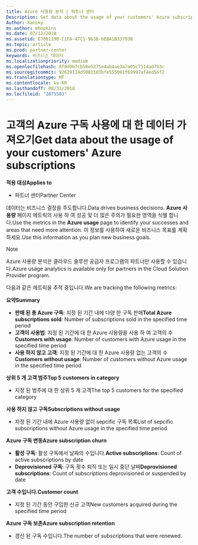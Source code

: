 ```yaml
---
title: Azure 사용량 분석 | 파트너 센터
Description: Get data about the usage of your customers' Azure subscriptions.
Author: Xansky
ms.author: mhopkins
ms.date: 07/12/2018
ms.assetid: E7081190-C1FA-47C1-963B-6EBA1B33703B
ms.topic: article
ms.prod: partner-center
keywords: 비즈니스 데이터
ms.localizationpriority: medium
ms.openlocfilehash: 8f0d9b7cb58e5375e4ab4ae3a7a05c7114ad7b3c
ms.sourcegitcommit: 92629114d5081103bfe555081f69997af4ed56f2
ms.translationtype: MT
ms.contentlocale: ko-KR
ms.lasthandoff: 08/31/2018
ms.locfileid: "2875503"
---
```

# <a name="get-data-about-the-usage-of-your-customers-azure-subscriptions"></a><span data-ttu-id="69c52-103">고객의 Azure 구독 사용에 대 한 데이터 가져오기</span><span class="sxs-lookup"><span data-stu-id="69c52-103">Get data about the usage of your customers' Azure subscriptions</span></span> 

**<span data-ttu-id="69c52-104">적용 대상</span><span class="sxs-lookup"><span data-stu-id="69c52-104">Applies to</span></span>**
- <span data-ttu-id="69c52-105">파트너 센터</span><span class="sxs-lookup"><span data-stu-id="69c52-105">Partner Center</span></span>

<span data-ttu-id="69c52-106">데이터는 비즈니스 결정을 주도합니다.</span><span class="sxs-lookup"><span data-stu-id="69c52-106">Data drives business decisions.</span></span> <span data-ttu-id="69c52-107">**Azure 사용량** 페이지 메트릭의 사용 하 여 성공 및 더 많은 주의가 필요한 영역을 식별 합니다.</span><span class="sxs-lookup"><span data-stu-id="69c52-107">Use the metrics in the **Azure usage** page to identify your successes and areas that need more attention.</span></span> <span data-ttu-id="69c52-108">이 정보를 사용하여 새로운 비즈니스 목표를 계획하세요.</span><span class="sxs-lookup"><span data-stu-id="69c52-108">Use this information as you plan new business goals.</span></span>

> [!NOTE]
> <span data-ttu-id="69c52-109">Azure 사용량 분석은 클라우드 솔루션 공급자 프로그램의 파트너만 사용할 수 있습니다.</span><span class="sxs-lookup"><span data-stu-id="69c52-109">Azure usage  analytics is available only for partners in the Cloud Solution Provider program.</span></span>

<span data-ttu-id="69c52-110">다음과 같은 메트릭을 추적 중입니다.</span><span class="sxs-lookup"><span data-stu-id="69c52-110">We are tracking the following metrics:</span></span>

**<span data-ttu-id="69c52-111">요약</span><span class="sxs-lookup"><span data-stu-id="69c52-111">Summary</span></span>**  
 - <span data-ttu-id="69c52-112">**판매 된 총 Azure 구독**: 지정 된 기간 내에 다양 한 구독 판매</span><span class="sxs-lookup"><span data-stu-id="69c52-112">**Total Azure subscriptions sold**: Number of subscriptions sold in the specified time period</span></span>  
 - <span data-ttu-id="69c52-113">**고객이 사용법**: 지정 된 기간에 대 한 Azure 사용량을 사용 하 여 고객의 수</span><span class="sxs-lookup"><span data-stu-id="69c52-113">**Customers with usage**: Number of customers with Azure usage in the specified time period</span></span>  
 - <span data-ttu-id="69c52-114">**사용 하지 않고 고객**: 지정 된 기간에 대 한 Azure 사용량 없는 고객의 수</span><span class="sxs-lookup"><span data-stu-id="69c52-114">**Customers without usage**: Number of customers without Azure usage in the specified time period</span></span>  

**<span data-ttu-id="69c52-115">상위 5 개 고객 범주</span><span class="sxs-lookup"><span data-stu-id="69c52-115">Top 5 customers in category</span></span>**  
 -  <span data-ttu-id="69c52-116">지정 된 범주에 대 한 상위 5 개 고객</span><span class="sxs-lookup"><span data-stu-id="69c52-116">The top 5 customers for the specified category</span></span>  

**<span data-ttu-id="69c52-117">사용 하지 않고 구독</span><span class="sxs-lookup"><span data-stu-id="69c52-117">Subscriptions without usage</span></span>**  
 -  <span data-ttu-id="69c52-118">지정 된 기간 내에 Azure 사용량 없이 sepcific 구독 목록</span><span class="sxs-lookup"><span data-stu-id="69c52-118">List of sepcific subscriptions without Azure usage in the specified time period</span></span>  

**<span data-ttu-id="69c52-119">Azure 구독 변동</span><span class="sxs-lookup"><span data-stu-id="69c52-119">Azure subscription churn</span></span>**  
 - <span data-ttu-id="69c52-120">**활성 구독**: 활성 구독에서 날짜의 수입니다.</span><span class="sxs-lookup"><span data-stu-id="69c52-120">**Active subscriptions**: Count of active subscriptions by date</span></span>  
 - <span data-ttu-id="69c52-121">**Deprovisioned 구독**: 구독 횟수 퇴직 또는 일시 중단 날짜</span><span class="sxs-lookup"><span data-stu-id="69c52-121">**Deprovisioned subscriptions**: Count of subscriptions deprovisioned or suspended by date</span></span>  

**<span data-ttu-id="69c52-122">고객 수입니다.</span><span class="sxs-lookup"><span data-stu-id="69c52-122">Customer count</span></span>**
 - <span data-ttu-id="69c52-123">지정 된 기간 동안 구입한 신규 고객</span><span class="sxs-lookup"><span data-stu-id="69c52-123">New customers acquired during the specified time period</span></span>  

**<span data-ttu-id="69c52-124">Azure 구독 보존</span><span class="sxs-lookup"><span data-stu-id="69c52-124">Azure subscription retention</span></span>**  
 - <span data-ttu-id="69c52-125">갱신 된 구독 수입니다.</span><span class="sxs-lookup"><span data-stu-id="69c52-125">The number of subscriptions that were renewed.</span></span>   
  
